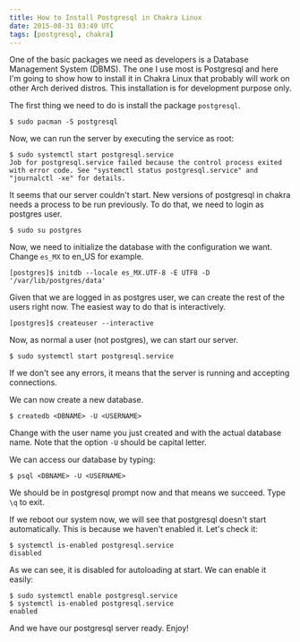 ```yaml
---
title: How to Install Postgresql in Chakra Linux
date: 2015-08-31 03:49 UTC
tags: [postgresql, chakra]
---
```


One of the basic packages we need as developers is a  Database Management
System (DBMS). The one I use most is Postgresql and here I'm going to show how
to install it in Chakra Linux that probably will work on other Arch derived
distros. This installation is for development purpose only.

 The first thing we need to do is install the package `postgresql`.

    $ sudo pacman -S postgresql

Now, we can run the server by executing the service as root:

    $ sudo systemctl start postgresql.service
    Job for postgresql.service failed because the control process exited with error code. See "systemctl status postgresql.service" and "journalctl -xe" for details.

It seems that our server couldn't start. New versions of postgresql in chakra
needs a process to be run previously. To do that, we need to login as postgres
user.

    $ sudo su postgres

Now, we need to initialize the database with the configuration we want. Change
`es_MX` to en_US for example.

    [postgres]$ initdb --locale es_MX.UTF-8 -E UTF8 -D '/var/lib/postgres/data'

Given that we are logged in as postgres user, we can create the rest of the users right
now. The easiest way to do that is interactively.

    [postgres]$ createuser --interactive

Now, as normal a user (not postgres), we can start our server.

    $ sudo systemctl start postgresql.service

If we don't see any errors, it means that the server is running and accepting
connections.

We can now create a new database.

    $ createdb <DBNAME> -U <USERNAME>

Change _<USERNAME>_ with the user name you just created and <DBNAME> with the
actual database name. Note that the option `-U` should be capital letter.

We can access our database by typing:

    $ psql <DBNAME> -U <USERNAME>

We should be in postgresql prompt now and that means we succeed. Type `\q` to exit.

If we reboot our system now, we will see that postgresql doesn't start
automatically. This is because we haven't enabled it. Let's check it:

    $ systemctl is-enabled postgresql.service
    disabled

As we can see, it is disabled for autoloading at start. We can enable it easily:

    $ sudo systemctl enable postgresql.service
    $ systemctl is-enabled postgresql.service
    enabled

And we have our postgresql server ready. Enjoy!
